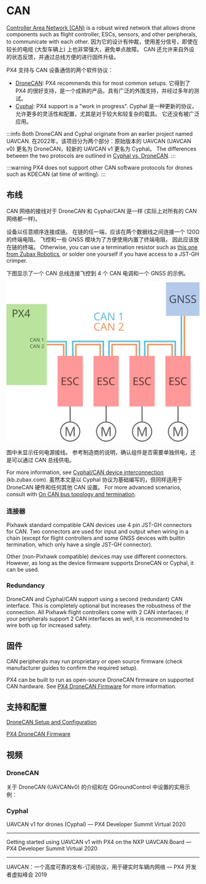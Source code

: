 # CAN

[Controller Area Network (CAN)](https://en.wikipedia.org/wiki/CAN_bus) is a robust wired network that allows drone components such as flight controller, ESCs, sensors, and other peripherals, to communicate with each other.
因为它的设计有仲裁，使用差分信号，即使在较长的电缆 (大型车辆上) 上也非常强大，避免单点故障。
CAN 还允许来自外设的状态反馈，并通过总线方便的进行固件升级。

PX4 支持与 CAN 设备通信的两个软件协议：

- [DroneCAN](../dronecan/index.md): PX4 recommends this for most common setups.
  它得到了 PX4 的很好支持，是一个成熟的产品，具有广泛的外围支持，并经过多年的测试。
- [Cyphal](https://opencyphal.org): PX4 support is a "work in progress".
  Cyphal 是一种更新的协议，允许更多的灵活性和配置，尤其是对于较大和较复杂的载具。
  它还没有被广泛应用。

:::info
Both DroneCAN and Cyphal originate from an earlier project named UAVCAN.
在2022年，该项目分为两个部分：原始版本的 UAVCAN (UAVCAN v0) 更名为 DroneCAN，较新的 UAVCAN v1 更名为 Cyphal。
The differences between the two protocols are outlined in [Cyphal vs. DroneCAN](https://forum.opencyphal.org/t/cyphal-vs-dronecan/1814).
:::

:::warning
PX4 does not support other CAN software protocols for drones such as KDECAN (at time of writing).
:::

## 布线

CAN 网络的接线对于 DroneCAN 和 Cyphal/CAN 是一样 (实际上对所有的 CAN 网络都一样)。

设备以任意顺序连接成链。
在链的任一端，应该在两个数据线之间连接一个 120Ω 的终端电阻。
飞控和一些 GNSS 模块为了方便使用内置了终端电阻， 因此应该放在链的终端。
Otherwise, you can use a termination resistor such as [this one from Zubax Robotics](https://shop.zubax.com/products/uavcan-micro-termination-plug?variant=6007985111069), or solder one yourself if you have access to a JST-GH crimper.

下图显示了一个 CAN 总线连接飞控到 4 个 CAN 电调和一个 GNSS 的示例。

![CAN Wiring](../../assets/can/uavcan_wiring.svg)

图中未显示任何电源接线。
参考制造商的说明，确认组件是否需要单独供电，还是可以通过 CAN 总线供电。

For more information, see [Cyphal/CAN device interconnection](https://kb.zubax.com/pages/viewpage.action?pageId=2195476) (kb.zubax.com).
虽然本文是以 Cyphal 协议为基础编写的，但同样适用于 DroneCAN 硬件和任何其他 CAN 设置。
For more advanced scenarios, consult with [On CAN bus topology and termination](https://forum.opencyphal.org/t/on-can-bus-topology-and-termination/1685).

### 连接器

Pixhawk standard compatible CAN devices use 4 pin JST-GH connectors for CAN.
Two connectors are used for input and output when wiring in a chain (except for flight controllers and some GNSS devices with builtin termination, which only have a single JST-GH connector).

Other (non-Pixhawk compatible) devices may use different connectors.
However, as long as the device firmware supports DroneCAN or Cyphal, it can be used.

### Redundancy

DroneCAN and Cyphal/CAN support using a second (redundant) CAN interface.
This is completely optional but increases the robustness of the connection.
All Pixhawk flight controllers come with 2 CAN interfaces; if your peripherals support 2 CAN interfaces as well, it is recommended to wire both up for increased safety.

## 固件

CAN peripherals may run proprietary or open source firmware (check manufacturer guides to confirm the required setup).

PX4 can be built to run as open-source DroneCAN firmware on supported CAN hardware.
See [PX4 DroneCAN Firmware](../dronecan/px4_cannode_fw.md) for more information.

## 支持和配置

[DroneCAN Setup and Configuration](../dronecan/index.md)

[PX4 DroneCAN Firmware](../dronecan/px4_cannode_fw.md)

## 视频

### DroneCAN

关于 DroneCAN (UAVCANv0) 的介绍和在 QGroundControl 中设置的实用示例：

<lite-youtube videoid="IZMTq9fTiOM" title="Intro to DroneCAN (UAVCANv0) and practical example with setup in QGroundControl"/>

### Cyphal

UAVCAN v1 for drones (Cyphal) — PX4 Developer Summit Virtual 2020

<lite-youtube videoid="6Bvtn_g8liU" title="UAVCAN v1 for drones — PX4 Developer Summit Virtual 2020"/>

---

Getting started using UAVCAN v1 with PX4 on the NXP UAVCAN Board — PX4 Developer Summit Virtual 2020

<lite-youtube videoid="MwdHwjaXYKs" title="Getting started using UAVCAN v1 with PX4 on the NXP UAVCAN Board"/>

---

UAVCAN：一个高度可靠的发布-订阅协议，用于硬实时车辆内网络 — PX4 开发者虚拟峰会 2019

<lite-youtube videoid="MBtROivYPik" title="UAVCAN: a highly dependable publish-subscribe protocol for hard ..."/>
